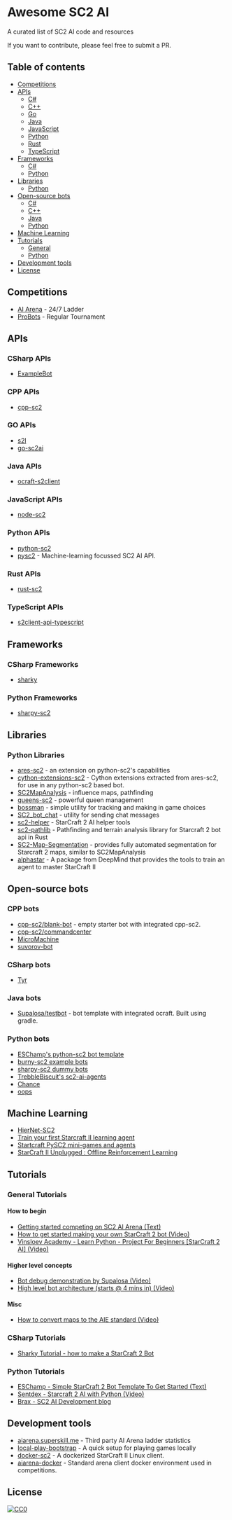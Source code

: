 # Awesome SC2 AI 
A curated list of SC2 AI code and resources

If you want to contribute, please feel free to submit a PR.

## Table of contents

  - [Competitions](#competitions)
  - [APIs](#apis)
    - [C#](#csharp-apis)
    - [C++](#cpp-apis)
    - [Go](#go-apis)
    - [Java](#java-apis)
    - [JavaScript](#javascript-apis)
    - [Python](#python-apis)
    - [Rust](#rust-apis)
    - [TypeScript](#typescript-apis)
  - [Frameworks](#frameworks)
    - [C#](#csharp-frameworks)
    - [Python](#python-frameworks)
  - [Libraries](#libraries)
    - [Python](#python-libraries)
  - [Open-source bots](#open-source-bots)
    - [C#](#csharp-bots)
    - [C++](#cpp-bots)
    - [Java](#java-bots)
    - [Python](#python-bots)
  - [Machine Learning](#machine-learning)
  - [Tutorials](#tutorials)
    - [General](#general-tutorials)
    - [Python](#python-tutorials)
  - [Development tools](#development-tools)
  - [License](#license)

## Competitions

* [AI Arena](https://aiarena.net) - 24/7 Ladder
* [ProBots](https://www.probotsai.com/) - Regular Tournament

## APIs

### CSharp APIs

* [ExampleBot](https://github.com/SimonPrins/ExampleBot)

### CPP APIs

* [cpp-sc2](https://github.com/cpp-sc2/cpp-sc2)

### GO APIs

* [s2l](https://github.com/aiseeq/s2l)
* [go-sc2ai](https://github.com/chippydip/go-sc2ai)

### Java APIs

* [ocraft-s2client](https://github.com/ocraft/ocraft-s2client)

### JavaScript APIs

* [node-sc2](https://github.com/node-sc2/core)

### Python APIs

* [python-sc2](https://github.com/BurnySc2/python-sc2)
* [pysc2](https://github.com/google-deepmind/pysc2) - Machine-learning focussed SC2 AI API.

### Rust APIs

* [rust-sc2](https://github.com/UltraMachine/rust-sc2)

### TypeScript APIs

* [s2client-api-typescript](https://github.com/Zamiell/s2client-api-typescript)


## Frameworks

### CSharp Frameworks

* [sharky](https://github.com/sharknice/Sharky)

### Python Frameworks
* [sharpy-sc2](https://github.com/DrInfy/sharpy-sc2)

## Libraries

### Python Libraries

* [ares-sc2](https://github.com/AresSC2/ares-sc2/) - an extension on python-sc2's capabilities
* [cython-extensions-sc2](https://github.com/AresSC2/cython-extensions-sc2) - Cython extensions extracted from ares-sc2, for use in any python-sc2 based bot.
* [SC2MapAnalysis](https://github.com/spudde123/SC2MapAnalysis) - influence maps, pathfinding
* [queens-sc2](https://github.com/raspersc2/queens-sc2) - powerful queen management
* [bossman](https://github.com/lladdy/bossman) - simple utility for tracking and making in game choices
* [SC2_bot_chat](https://github.com/savelas81/SC2_bot_chat) - utility for sending chat messages
* [sc2-helper](https://github.com/danielvschoor/sc2-helper) - StarCraft 2 AI helper tools
* [sc2-pathlib](https://github.com/DrInfy/sc2-pathlib) - Pathfinding and terrain analysis library for Starcraft 2 bot api in Rust
* [SC2-Map-Segmentation](https://github.com/Kowalski1024/SC2-Map-Segmentation) - provides fully automated segmentation for Starcraft 2 maps, similar to SC2MapAnalysis
* [alphastar](https://github.com/google-deepmind/alphastar) - A package from DeepMind that provides the tools to train an agent to master StarCraft II

## Open-source bots

### CPP bots

* [cpp-sc2/blank-bot](https://github.com/cpp-sc2/blank-bot) - empty starter bot with integrated cpp-sc2.
* [cpp-sc2/commandcenter](https://github.com/cpp-sc2/commandcenter)
* [MicroMachine](https://github.com/RaphaelRoyerRivard/MicroMachine)
* [suvorov-bot](https://github.com/alkurbatov/suvorov-bot)

### CSharp bots

* [Tyr](https://github.com/SimonPrins/TyrSc2)

### Java bots

* [Supalosa/testbot](https://github.com/Supalosa/testbot) - bot template with integrated ocraft. Built using gradle.

### Python bots

* [ESChamp's python-sc2 bot template](https://github.com/eschampstudio/python-sc2-bot-template)
* [burny-sc2 example bots](https://github.com/BurnySc2/python-sc2/tree/develop/examples)
* [sharpy-sc2 dummy bots](https://github.com/DrInfy/sharpy-sc2/tree/develop/dummies)
* [TrebbleBiscuit's sc2-ai-agents](https://github.com/TrebbleBiscuit/sc2-ai-agents/)
* [Chance](https://github.com/lladdy/chance-sc2)
* [oops](https://github.com/raspersc2/oops)

## Machine Learning
* [HierNet-SC2](https://github.com/liuruoze/HierNet-SC2)
* [Train your first Starcraft II learning agent](https://soygema.github.io/starcraftII_machine_learning/)
* [Startcraft PySC2 mini-games and agents](https://github.com/SoyGema/Startcraft_pysc2_minigames)
* [StarCraft II Unplugged : Offline Reinforcement Learning](https://gema-parreno-piqueras.medium.com/starcraft-ii-unplugged-offline-reinforcement-learning-part-i-1c9192fc03b)

## Tutorials

### General Tutorials

#### How to begin
* [Getting started competing on SC2 AI Arena (Text)](https://aiarena.net/wiki/bot-development/getting-started/)
* [How to get started making your own StarCraft 2 bot (Video)](https://www.youtube.com/watch?v=qcRZydXKgi0)
* [Vinsloev Academy - Learn Python - Project For Beginners [StarCraft 2 AI] (Video)](https://www.youtube.com/watch?v=4GsdHM1wBTg)

#### Higher level concepts
* [Bot debug demonstration by Supalosa (Video)](https://www.youtube.com/watch?v=RoOdi8w3dW4)
* [High level bot architecture (starts @ 4 mins in) (Video)](https://youtu.be/qcRZydXKgi0?t=246)

#### Misc
* [How to convert maps to the AIE standard (Video)](https://www.youtube.com/watch?v=lTBFy-R01Wo)

### CSharp Tutorials
* [Sharky Tutorial - how to make a StarCraft 2 Bot](https://www.youtube.com/watch?v=2Tf0jLTJQME)

### Python Tutorials

* [ESChamp - Simple StarCraft 2 Bot Template To Get Started (Text)](https://community.eschamp.com/t/simple-starcraft-2-bot-template-to-get-started/155)
* [Sentdex - Starcraft 2 AI with Python (Video)](https://www.youtube.com/watch?v=HlLK5BA0wT0&list=PLQVvvaa0QuDcBby2qVDsDv41GghEQfr5E)
* [Brax - SC2 AI Development blog](https://brax.gg/category/starcraft/)

## Development tools

* [aiarena.superskill.me](https://aiarena.superskill.me) - Third party AI Arena ladder statistics
* [local-play-bootstrap](https://github.com/aiarena/local-play-bootstrap) - A quick setup for playing games locally
* [docker-sc2](https://github.com/cpp-sc2/docker-sc2) - A dockerized StarCraft II Linux client.
* [aiarena-docker](https://github.com/aiarena/aiarena-docker) - Standard arena client docker environment used in competitions.


## License

[![CC0](https://licensebuttons.net/p/zero/1.0/88x31.png)](https://creativecommons.org/publicdomain/zero/1.0/)
